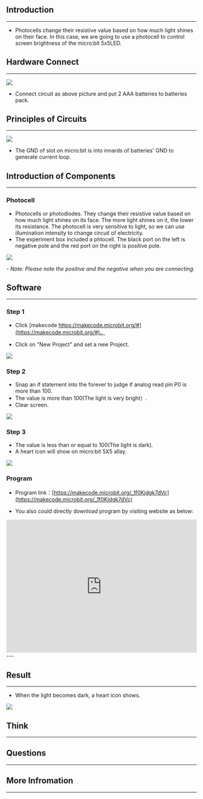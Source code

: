## Introduction ##
---
- Photocells change their resistive value based on how much light shines on their face. In this case, we are going to use a photocell to control screen brightness of the micro:bit 5x5LED.

## Hardware Connect ##
---
![](https://i.imgur.com/YlThssw.png)

- Connect circuit as above picture and put 2 AAA batteries to batteries pack.

## Principles of Circuits ##
---
![](https://i.imgur.com/Baf6k1C.png)

- The GND of slot on micro:bit is into innards of batteries' GND to generate current loop.

## Introduction of Components ##
---
### Photocell ###
- Photocells or photodiodes. They change their resistive value based on how much light shines on its face. The more light shines on it, the lower its resistance. The photocell is very sensitive to light, so we can use illumination intensity to change circuit of electricity.
- The experiment box included a phtocell. The black port on the left is negative pole and the red port on the right is positive pole.

![](https://i.imgur.com/E1kmQUI.jpg)

*- Note: Please note the positive and the negative when you are connecting.*

## Software
---
### Step 1

- Click [makecode https://makecode.microbit.org/#](https://makecode.microbit.org/#)。

- Click on "New Project" and set a new Project.

![](https://i.imgur.com/t34k5Zb.png)

### Step 2

- Snap an if statement into the forever to judge if analog read pin P0 is more than 100.
- The value is more than 100(The light is very bright）.
- Clear screen.

![](https://i.imgur.com/Ll1nPCC.png)

### Step 3

- The value is less than or equal to 100(The light is dark).
- A heart icon will show on micro:bit 5X5 allay.

![](https://i.imgur.com/5WMWzWe.png)

### Program

- Program link：[https://makecode.microbit.org/_1f0Kjdgk7dVc](https://makecode.microbit.org/_1f0Kjdgk7dVc)

- You also could directly download program by visiting website as below:

<div style="position:relative;height:0;padding-bottom:70%;overflow:hidden;"><iframe style="position:absolute;top:0;left:0;width:100%;height:100%;" src="https://makecode.microbit.org/#pub:_1f0Kjdgk7dVc" frameborder="0" sandbox="allow-popups allow-forms allow-scripts allow-same-origin"></iframe></div>  
---


## Result
---
- When the light becomes dark, a heart icon shows.

![](https://i.imgur.com/C577PsC.gif)

## Think
---


## Questions
---


## More Infromation  
---


